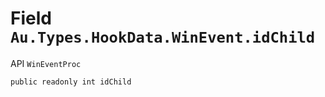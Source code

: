 # Field `Au.Types.HookData.WinEvent.idChild`

API `WinEventProc`

```
public readonly int idChild
```